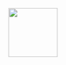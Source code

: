 <div id="header" align="center">
 <img src="https://media.giphy.com/media/v1.Y2lkPTc5MGI3NjExNDhkdWw2NHZ3ZTgwdHp4bXFnYmh6cW1qbTQ3endmb2F3b2RvMXI5ZyZlcD12MV9pbnRlcm5hbF9naWZfYnlfaWQmY3Q9Zw/VekcnHOwOI5So/giphy.gif" width="100"/>
</div>
